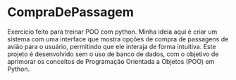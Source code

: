 # CompraDePassagem
Exercicio feito para treinar POO com python.
Minha ideia aqui é criar um sistema com uma interface que mostra opções de compra de passagens de avião para o usuário, permitindo que ele interaja de forma intuitiva. Este projeto é desenvolvido sem o uso de banco de dados, com o objetivo de aprimorar os conceitos de Programação Orientada a Objetos (POO) em Python.
